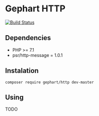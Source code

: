 Gephart HTTP
===

[![Build Status](https://travis-ci.org/gephart/http.svg?branch=master)](https://travis-ci.org/gephart/http)

Dependencies
---
 - PHP >= 7.1
 - psr/http-message = 1.0.1

Instalation
---

```
composer require gephart/http dev-master
```

Using
---
TODO